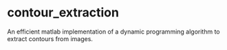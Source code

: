 contour_extraction
==================

An efficient matlab implementation of a dynamic programming algorithm to extract contours from images.
